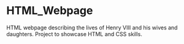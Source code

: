 # HTML_Webpage
HTML webpage describing the lives of Henry VIII and his wives and daughters. Project to showcase HTML and CSS skills. 

